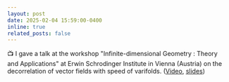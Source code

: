 ```yaml
---
layout: post
date: 2025-02-04 15:59:00-0400
inline: true
related_posts: false
---
```


:tv:  I gave a talk at the workshop "Infinite-dimensional Geometry : Theory and Applications" at Erwin Schrodinger Institute in Vienna (Austria) on the decorrelation of vector fields with speed of varifolds. ([Video](https://www.youtube.com/watch?v=ds8odUOmPWM), [slides](https://rayanemouhli.github.io/assets/pdf/Vienna_talk.pdf))
